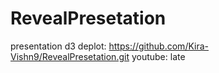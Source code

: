 # RevealPresetation
presentation d3
deplot: https://github.com/Kira-Vishn9/RevealPresetation.git
youtube: late
